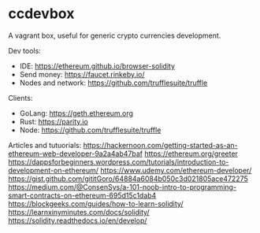 # ccdevbox
A vagrant box, useful for generic crypto currencies development.

Dev tools:
  - IDE:
    https://ethereum.github.io/browser-solidity
  - Send money:
    https://faucet.rinkeby.io/
  - Nodes and network:
    https://github.com/trufflesuite/truffle
  
Clients:
  - GoLang:
    https://geth.ethereum.org
  - Rust:
    https://parity.io
  - Node:
    https://github.com/trufflesuite/truffle

Articles and tutuorials:
  https://hackernoon.com/getting-started-as-an-ethereum-web-developer-9a2a4ab47baf
  https://ethereum.org/greeter
  https://dappsforbeginners.wordpress.com/tutorials/introduction-to-development-on-ethereum/
  https://www.udemy.com/ethereum-developer/
  https://gist.github.com/gititGoro/64884a6084b050c3d021805ace472275
  https://medium.com/@ConsenSys/a-101-noob-intro-to-programming-smart-contracts-on-ethereum-695d15c1dab4
  https://blockgeeks.com/guides/how-to-learn-solidity/
  https://learnxinyminutes.com/docs/solidity/
  https://solidity.readthedocs.io/en/develop/

